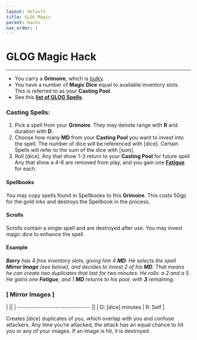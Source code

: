 ```yaml
---
layout: default
title: GLOG Magic
parent: Hacks
nav_order: 1
---
```


# GLOG Magic Hack
---

- You carry a **Grimoire**, which is [bulky](cairn-srd/#inventory).
- You have a number of **Magic Dice** equal to available inventory slots. This is referred to as your **Casting Pool**.
- See this [**list of GLOG Spells**](https://drive.google.com/file/d/1OTVy-5Vm44xhRmFO4tKFCJto-_cw0xYtD8lNj8AsSJY/view?pli=1).

### Casting Spells:
1. Pick a spell from your **Grimoire**. They may denote range with **R** and duration with **D**.
2. Choose how many **MD** from your **Casting Pool** you want to invest into the spell. The number of dice will be referenced with [dice]. Certain Spells will refer to the sum of the dice with [sum].
3. Roll [dice]. Any that show 1-3 return to your **Casting Pool** for future spell  Any that show a 4-6 are removed from play, and you gain one [**Fatigue**](/cairn-srd/#rules) for each.

#### **Spellbooks**
You may copy spells found in Spellbooks to this **Grimoire**. This costs 50gp for the gold inks and destroys the Spellbook in the process.

#### **Scrolls**
Scrolls contain a single spell and are destroyed after use. You may invest magic dice to enhance the spell.

#### **Example**
_**Barry** has 4 free inventory slots, giving him 4 **MD**. He selects the spell **Mirror Image** (see below), and decides to invest 2 of his **MD**. That means he can create two duplicates that last for two minutes. He rolls: a 2 and a 5. He gains one **Fatigue**, and 1 **MD** returns to his pool, with **3** remaining._

### [ **Mirror Images** ]

|                                 ||
| ------------------------------- ||
| D: [dice] minutes | R: Self |

Creates [dice] duplicates of you, which overlap with you and confuse attackers. Any time you’re attacked, the attack has an equal chance to hit you or any of your images. If an image is hit, it is destroyed.
